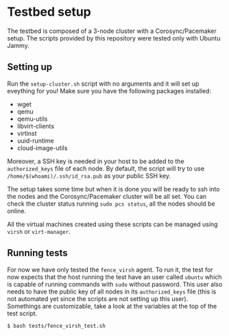 # Testbed setup

The testbed is composed of a 3-node cluster with a Corosync/Pacemaker setup.
The scripts provided by this repository were tested only with Ubuntu Jammy.

## Setting up

Run the `setup-cluster.sh` script with no arguments and it will set up
eveything for you! Make sure you have the following packages installed:

- wget
- qemu
- qemu-utils
- libvirt-clients
- virtinst
- uuid-runtime
- cloud-image-utils

Moreover, a SSH key is needed in your host to be added to the `authorized_keys`
file of each node. By default, the script will try to use
`/home/$(whoami)/.ssh/id_rsa.pub` as your public SSH key.

The setup takes some time but when it is done you will be ready to ssh into the
nodes and the Corosync/Pacemaker cluster will be all set. You can check the
cluster status running `sudo pcs status`, all the nodes should be online.

All the virtual machines created using these scripts can be managed using
`virsh` or `virt-manager`.

## Running tests

For now we have only tested the `fence_virsh` agent. To run it, the test for
now expects that the host running the test have an user called `ubuntu` which
is capable of running commands with `sudo` without password. This user also
needs to have the public key of all nodes in its `authorized_keys` file (this
is not automated yet since the scripts are not setting up this user).
Somethings are customizable, take a look at the variables at the top of the
test script.

```
$ bash tests/fence_virsh_test.sh
```
